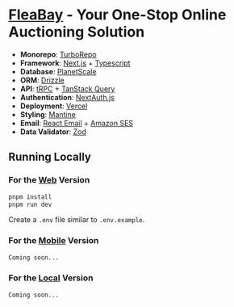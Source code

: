 # [FleaBay](https://fleabay.northern.ie/) - Your One-Stop Online Auctioning Solution

- **Monorepo**: [TurboRepo](https://turbo.build/)
- **Framework**: [Next.js](https://nextjs.org/) + [Typescript](https://www.typescriptlang.org/)
- **Database**: [PlanetScale](https://planetscale.com/)
- **ORM**: [Drizzle](https://orm.drizzle.team/)
- **API**: [tRPC](https://trpc.io/) + [TanStack Query](https://tanstack.com/query/)
- **Authentication**: [NextAuth.js](https://next-auth.js.org/)
- **Deployment**: [Vercel](https://vercel.com)
- **Styling**: [Mantine](https://mantine.dev/)
- **Email**: [React Email](https://react.email/) + [Amazon SES](https://aws.amazon.com/ses/)
- **Data Validator**: [Zod](https://zod.dev/)

## Running Locally

### For the [Web](/apps/www) Version

```bash
pnpm install
pnpm run dev
```

Create a `.env` file similar to `.env.example`.

### For the [Mobile](/apps/mobile) Version

```bash
Coming soon...
```

### For the [Local](/apps/local) Version

```bash
Coming soon...
```
